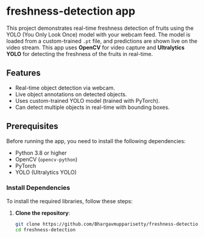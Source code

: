 # freshness-detection app

This project demonstrates real-time freshness detection of fruits using the YOLO (You Only Look Once) model with your webcam feed. The model is loaded from a custom-trained `.pt` file, and predictions are shown live on the video stream. This app uses **OpenCV** for video capture and **Ultralytics YOLO** for detecting the freshness of the fruits in real-time.

## Features
- Real-time object detection via webcam.
- Live object annotations on detected objects.
- Uses custom-trained YOLO model (trained with PyTorch).
- Can detect multiple objects in real-time with bounding boxes.

## Prerequisites

Before running the app, you need to install the following dependencies:

- Python 3.8 or higher
- OpenCV (`opencv-python`)
- PyTorch
- YOLO (Ultralytics YOLO)

### Install Dependencies

To install the required libraries, follow these steps:

1. **Clone the repository**:
   ```bash
   git clone https://github.com/Bhargavmupparisetty/freshness-detection.git
   cd freshness-detection
